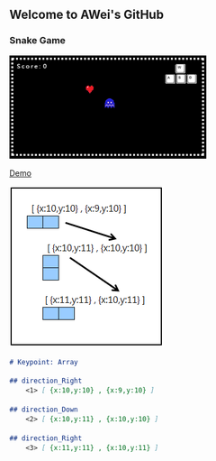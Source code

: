 ## Welcome to AWei's GitHub




### Snake Game
![Markdown](images/samplepic.png)

[Demo](https://spiraleyeld.github.io/Snake_Game/demo.html)

![Markdown](images/cor.png)

```markdown
# Keypoint: Array

## direction_Right
    <1> [ {x:10,y:10} , {x:9,y:10} ]
    
## direction_Down
    <2> [ {x:10,y:11} , {x:10,y:10} ]
    
## direction_Right
    <3> [ {x:11,y:11} , {x:10,y:11} ]
    

```



